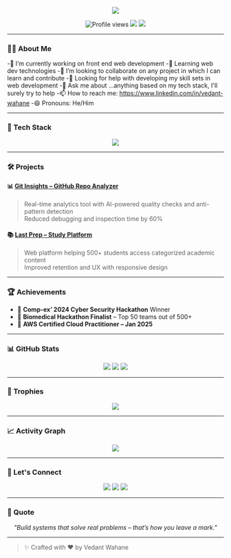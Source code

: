 <!-- Animated Typing Intro -->
<p align="center">
  <img src="https://readme-typing-svg.demolab.com?font=Fira+Code&size=24&pause=1000&center=true&vCenter=true&width=435&lines=Hi+I'm+Vedant+Wahane;" />
</p>

<!-- Visitor Badge and Profile Stats -->
<p align="center">
  <img src="https://komarev.com/ghpvc/?username=vedantwahane&style=flat-square&color=blue" alt="Profile views" />
  <img src="https://img.shields.io/github/followers/vedantwahane?style=social" />
  <img src="https://img.shields.io/github/stars/vedantwahane?style=social" />
</p>

---

### 👨‍💻 About Me

-🔭 I’m currently working on front end web development
-🌱 Learning web dev technologies
-👯 I’m looking to collaborate on any project in which I can learn and contribute
-🤔 Looking for help with developing my skill sets in web development
-💬 Ask me about ...anything based on my tech stack, I'll surely try to help
-📫 How to reach me: https://www.linkedin.com/in/vedant-wahane
-😄 Pronouns: He/Him


---

### 🚀 Tech Stack

<p align="center">
  <img src="https://skillicons.dev/icons?i=java,cpp,html,css,js,react,nodejs,mysql,git,figma" />
</p>

---

### 🛠 Projects

#### 📊 [Git Insights – GitHub Repo Analyzer](https://github.com/vedantwahane/git-insights)
> Real-time analytics tool with AI-powered quality checks and anti-pattern detection  
> Reduced debugging and inspection time by 60%

#### 📚 [Last Prep – Study Platform](https://github.com/vedantwahane/last-prep)
> Web platform helping 500+ students access categorized academic content  
> Improved retention and UX with responsive design

---

### 🏆 Achievements

- 🥇 **Comp-ex’ 2024 Cyber Security Hackathon** Winner  
- 🧠 **Biomedical Hackathon Finalist** – Top 50 teams out of 500+  
- 📜 **AWS Certified Cloud Practitioner – Jan 2025**

---

### 📊 GitHub Stats

<p align="center">
  <img src="https://github-readme-stats.vercel.app/api?username=vedantwahane&show_icons=true&theme=radical" />
  <img src="https://github-readme-streak-stats.herokuapp.com?user=vedantwahane&theme=radical" />
  <img src="https://github-readme-stats.vercel.app/api/top-langs/?username=vedantwahane&layout=compact&theme=radical" />
</p>

---

### 🏅 Trophies

<p align="center">
  <img src="https://github-profile-trophy.vercel.app/?username=vedantwahane&theme=onedark&no-frame=true&no-bg=true&margin-w=4" />
</p>

---

### 📈 Activity Graph

<p align="center">
  <img src="https://github-readme-activity-graph.vercel.app/graph?username=vedantwahane&bg_color=0d1117&color=58a6ff&line=4c8ed9&point=1abc9c&area=true&hide_border=true" />
</p>

---

### 🔗 Let's Connect

<p align="center">
  <a href="https://linkedin.com/in/vedant-wahane"><img src="https://img.shields.io/badge/LinkedIn-blue?logo=linkedin&style=for-the-badge" /></a>
  <a href="mailto:vedantwahane03@gmail.com"><img src="https://img.shields.io/badge/Gmail-D14836?logo=gmail&style=for-the-badge&logoColor=white" /></a>
  <a href="https://github.com/vedantwahane"><img src="https://img.shields.io/badge/GitHub-%2312100E?style=for-the-badge&logo=github&logoColor=white" /></a>
</p>

---

### 💬 Quote

<p align="center"><i>"Build systems that solve real problems – that’s how you leave a mark."</i></p>

---

> ✨ Crafted with ❤️ by Vedant Wahane
